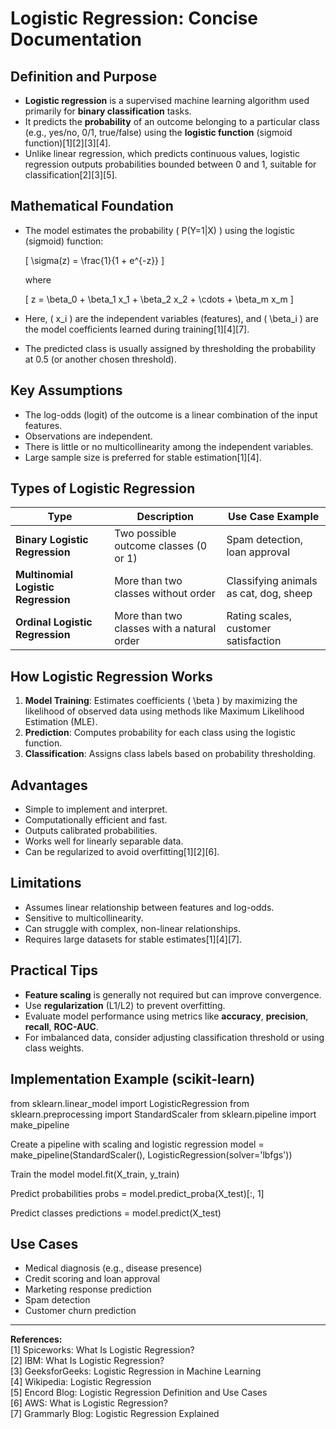 # Logistic Regression: Concise Documentation

## Definition and Purpose
- **Logistic regression** is a supervised machine learning algorithm used primarily for **binary classification** tasks.
- It predicts the **probability** of an outcome belonging to a particular class (e.g., yes/no, 0/1, true/false) using the **logistic function** (sigmoid function)[1][2][3][4].
- Unlike linear regression, which predicts continuous values, logistic regression outputs probabilities bounded between 0 and 1, suitable for classification[2][3][5].

## Mathematical Foundation
- The model estimates the probability \( P(Y=1|X) \) using the logistic (sigmoid) function:

  \[
  \sigma(z) = \frac{1}{1 + e^{-z}}
  \]

  where 

  \[
  z = \beta_0 + \beta_1 x_1 + \beta_2 x_2 + \cdots + \beta_m x_m
  \]

- Here, \( x_i \) are the independent variables (features), and \( \beta_i \) are the model coefficients learned during training[1][4][7].
- The predicted class is usually assigned by thresholding the probability at 0.5 (or another chosen threshold).

## Key Assumptions
- The log-odds (logit) of the outcome is a linear combination of the input features.
- Observations are independent.
- There is little or no multicollinearity among the independent variables.
- Large sample size is preferred for stable estimation[1][4].

## Types of Logistic Regression
| Type                     | Description                                                      | Use Case Example                      |
|--------------------------|-----------------------------------------------------------------|-------------------------------------|
| **Binary Logistic Regression** | Two possible outcome classes (0 or 1)                         | Spam detection, loan approval        |
| **Multinomial Logistic Regression** | More than two classes without order                         | Classifying animals as cat, dog, sheep |
| **Ordinal Logistic Regression** | More than two classes with a natural order                    | Rating scales, customer satisfaction |

## How Logistic Regression Works
1. **Model Training**: Estimates coefficients \( \beta \) by maximizing the likelihood of observed data using methods like Maximum Likelihood Estimation (MLE).
2. **Prediction**: Computes probability for each class using the logistic function.
3. **Classification**: Assigns class labels based on probability thresholding.

## Advantages
- Simple to implement and interpret.
- Computationally efficient and fast.
- Outputs calibrated probabilities.
- Works well for linearly separable data.
- Can be regularized to avoid overfitting[1][2][6].

## Limitations
- Assumes linear relationship between features and log-odds.
- Sensitive to multicollinearity.
- Can struggle with complex, non-linear relationships.
- Requires large datasets for stable estimates[1][4][7].

## Practical Tips
- **Feature scaling** is generally not required but can improve convergence.
- Use **regularization** (L1/L2) to prevent overfitting.
- Evaluate model performance using metrics like **accuracy**, **precision**, **recall**, **ROC-AUC**.
- For imbalanced data, consider adjusting classification threshold or using class weights.

## Implementation Example (scikit-learn)

from sklearn.linear_model import LogisticRegression
from sklearn.preprocessing import StandardScaler
from sklearn.pipeline import make_pipeline

Create a pipeline with scaling and logistic regression
model = make_pipeline(StandardScaler(), LogisticRegression(solver='lbfgs'))

Train the model
model.fit(X_train, y_train)

Predict probabilities
probs = model.predict_proba(X_test)[:, 1]

Predict classes
predictions = model.predict(X_test)




## Use Cases
- Medical diagnosis (e.g., disease presence)
- Credit scoring and loan approval
- Marketing response prediction
- Spam detection
- Customer churn prediction

---

**References:**  
[1] Spiceworks: What Is Logistic Regression?  
[2] IBM: What Is Logistic Regression?  
[3] GeeksforGeeks: Logistic Regression in Machine Learning  
[4] Wikipedia: Logistic Regression  
[5] Encord Blog: Logistic Regression Definition and Use Cases  
[6] AWS: What is Logistic Regression?  
[7] Grammarly Blog: Logistic Regression Explained  
